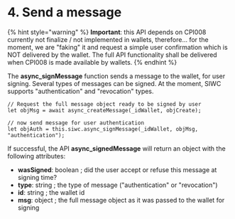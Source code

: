 # 4. Send a message

{% hint style="warning" %}
**Important**: this API depends on CPI008 currently not finalize / not implemented in wallets, therefore... for the moment, we are "faking" it and request a simple user confirmation which is NOT delivered by the wallet. The full API functionality shall be delivered when CPI008 is made available by wallets.
{% endhint %}

The **async\_signMessage** function sends a message to the wallet, for user signing. Several types of messages can be signed. At the moment, SIWC supports "authentication" and "revocation" types.

```
// Request the full message object ready to be signed by user
let objMsg = await async_createMessage(_idWallet, objCreate);

// now send message for user authentication
let objAuth = this.siwc.async_signMessage(_idWallet, objMsg, "authentication");
```

If successful, the API **async\_signedMessage** will return an object with the following attributes:

* **wasSigned**: boolean ; did the user accept or refuse this message at signing time?
* **type**: string ; the type of message ("authentication" or "revocation")
* **id**: string ; the wallet id
* **msg**: object ; the full message object as it was passed to the wallet for signing
